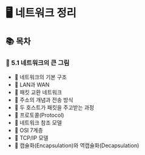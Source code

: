 # 🖥️ 네트워크 정리

## 📚 목차

### 📘 5.1 네트워크의 큰 그림

- 📌 네트워크의 기본 구조
- 📌 LAN과 WAN
- 📌 패킷 교환 네트워크
- 📌 주소의 개념과 전송 방식
- 📌 두 호스트가 패킷을 주고받는 과정
- 📌 프로토콜(Protocol)
- 📌 네트워크 참조 모델
- 📌 OSI 7계층
- 📌 TCP/IP 모델
- 📌 캡슐화(Encapsulation)와 역캡슐화(Decapsulation)
